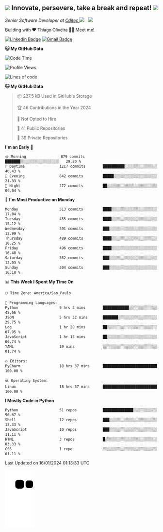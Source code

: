 <h2><img src="https://emojis.slackmojis.com/emojis/images/1531849430/4246/blob-sunglasses.gif?1531849430" width="30"/> Innovate, persevere, take a break and repeat! <img src="https://media.giphy.com/media/12oufCB0MyZ1Go/giphy.gif" width="50"></h2>
<img align='right' src="https://media.giphy.com/media/M9gbBd9nbDrOTu1Mqx/giphy.gif" width="230">
<p><em>Senior Software Developer at <a href="https://www.cditec.com.br/">Cditec
</a><img src="https://media.giphy.com/media/WUlplcMpOCEmTGBtBW/giphy.gif" width="30"> 
</em></p>



Building with ❤️ Thiago Oliveira 👋🏽 Meet me!

[![Linkedin Badge](https://img.shields.io/badge/-Thiago-blue?style=flat-square&logo=Linkedin&logoColor=white&link=https://www.linkedin.com/in/tgmarinho/)](https://www.linkedin.com/in/thiagoceconelo/) 
[![Gmail Badge](https://img.shields.io/badge/-thiceconelo@gmail.com-c14438?style=flat-square&logo=Gmail&logoColor=white&link=mailto:thiceconelo@gmail.com)](mailto:thiceconelo@gmail.com)

</em></p>

<!-- <span style="height ">
![Anurag's GitHub stats](https://github-readme-stats.vercel.app/api?username=arthurspk&show_icons=true&theme=tokyonight)
</span> -->

**🐱 My GitHub Data** 
<!--START_SECTION:waka-->
![Code Time](http://img.shields.io/badge/Code%20Time-1%2C065%20hrs%204%20mins-blue)

![Profile Views](http://img.shields.io/badge/Profile%20Views-0-blue)

![Lines of code](https://img.shields.io/badge/From%20Hello%20World%20I%27ve%20Written-4.3%20million%20lines%20of%20code-blue)

**🐱 My GitHub Data** 

> 📦 227.5 kB Used in GitHub's Storage 
 > 
> 🏆 46 Contributions in the Year 2024
 > 
> 🚫 Not Opted to Hire
 > 
> 📜 41 Public Repositories 
 > 
> 🔑 39 Private Repositories 
 > 
**I'm an Early 🐤** 

```text
🌞 Morning                879 commits         ███████░░░░░░░░░░░░░░░░░░   29.20 % 
🌆 Daytime                1217 commits        ██████████░░░░░░░░░░░░░░░   40.43 % 
🌃 Evening                642 commits         █████░░░░░░░░░░░░░░░░░░░░   21.33 % 
🌙 Night                  272 commits         ██░░░░░░░░░░░░░░░░░░░░░░░   09.04 % 
```
📅 **I'm Most Productive on Monday** 

```text
Monday                   513 commits         ████░░░░░░░░░░░░░░░░░░░░░   17.04 % 
Tuesday                  455 commits         ████░░░░░░░░░░░░░░░░░░░░░   15.12 % 
Wednesday                391 commits         ███░░░░░░░░░░░░░░░░░░░░░░   12.99 % 
Thursday                 489 commits         ████░░░░░░░░░░░░░░░░░░░░░   16.25 % 
Friday                   496 commits         ████░░░░░░░░░░░░░░░░░░░░░   16.48 % 
Saturday                 362 commits         ███░░░░░░░░░░░░░░░░░░░░░░   12.03 % 
Sunday                   304 commits         ███░░░░░░░░░░░░░░░░░░░░░░   10.10 % 
```


📊 **This Week I Spent My Time On** 

```text
🕑︎ Time Zone: America/Sao_Paulo

💬 Programming Languages: 
Python                   9 hrs 3 mins        ████████████░░░░░░░░░░░░░   48.66 % 
JSON                     5 hrs 32 mins       ███████░░░░░░░░░░░░░░░░░░   29.75 % 
Log                      1 hr 28 mins        ██░░░░░░░░░░░░░░░░░░░░░░░   07.95 % 
JavaScript               1 hr 15 mins        ██░░░░░░░░░░░░░░░░░░░░░░░   06.74 % 
YAML                     19 mins             ░░░░░░░░░░░░░░░░░░░░░░░░░   01.74 % 

🔥 Editors: 
PyCharm                  18 hrs 37 mins      █████████████████████████   100.00 % 

💻 Operating System: 
Linux                    18 hrs 37 mins      █████████████████████████   100.00 % 
```

**I Mostly Code in Python** 

```text
Python                   51 repos            ██████████████░░░░░░░░░░░   56.67 % 
Shell                    12 repos            ███░░░░░░░░░░░░░░░░░░░░░░   13.33 % 
JavaScript               10 repos            ███░░░░░░░░░░░░░░░░░░░░░░   11.11 % 
HTML                     3 repos             █░░░░░░░░░░░░░░░░░░░░░░░░   03.33 % 
CSS                      1 repo              ░░░░░░░░░░░░░░░░░░░░░░░░░   01.11 % 
```




 Last Updated on 16/01/2024 01:13:33 UTC
<!--END_SECTION:waka-->

![Snake animation](https://github.com/rafaballerini/rafaballerini/blob/output/github-contribution-grid-snake.svg)


<!---
ceconelo/ceconelo is a ✨ special ✨ repository because its `README.md` (this file) appears on your GitHub profile.
You can click the Preview link to take a look at your changes.
--->
